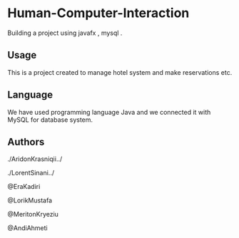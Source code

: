 # Human-Computer-Interaction
Building a project using javafx , mysql .

## Usage
This is a project created to manage hotel system and make reservations etc.

## Language
We have used programming language Java and we connected it with MySQL for database system.

## Authors
./AridonKrasniqii../

./LorentSinani../

@EraKadiri

@LorikMustafa
  
@MeritonKryeziu
  
@AndiAhmeti
